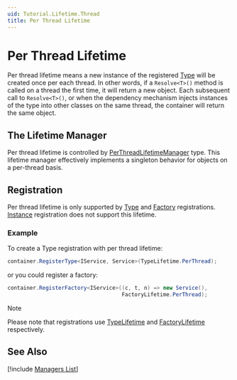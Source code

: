 ```yaml
---
uid: Tutorial.Lifetime.Thread
title: Per Thread Lifetime
---
```


# Per Thread Lifetime

Per thread lifetime means a new instance of the registered [Type](xref:System.Type) will be created once per each thread. In other words, if a `Resolve<T>()` method is called on a thread the first time, it will return a new object. Each subsequent call to `Resolve<T>()`, or when the dependency mechanism injects instances of the type into other classes on the same thread, the container will return the same object.

## The Lifetime Manager

Per thread lifetime is controlled by [PerThreadLifetimeManager](xref:Unity.Lifetime.PerThreadLifetimeManager) type. This lifetime manager effectively implements a singleton behavior for objects on a per-thread basis.

## Registration

Per thread lifetime is only supported by [Type](xref:Tutorial.Registration.Type) and [Factory](xref:Tutorial.Registration.Factory) registrations. [Instance](xref:Tutorial.Registration.Instance) registration does not support this lifetime.

### Example

To create a Type registration with per thread lifetime:

```C#
container.RegisterType<IService, Service>(TypeLifetime.PerThread);
```

or you could register a factory:

```C#
container.RegisterFactory<IService>((c, t, n) => new Service(),
                                    FactoryLifetime.PerThread);
```

> [!NOTE]
> Please note that registrations use [TypeLifetime](xref:Unity.TypeLifetime#Unity_TypeLifetime_PerThread) and [FactoryLifetime](xref:Unity.FactoryLifetime#Unity_FactoryLifetime_PerThread) respectively.

## See Also

[!include [Managers List](managers.md)]
